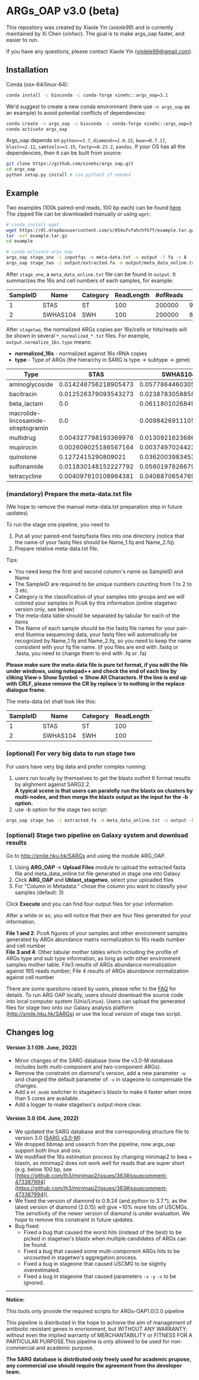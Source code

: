 # ARGs_OAP v3.0 (beta)
This repository was created by Xiaole Yin (_xiaole99_) and is currently maintained by Xi Chen (_xinhec_). The goal is to make args_oap faster, and easier to run. 

If you have any questions, please contact Xiaole Yin ([yinlele99@gmail.com](yinlele99@gmail.com)).

## Installation
Conda (osx-64/linux-64):
```bash
conda install -c bioconda -c conda-forge xinehc::args_oap=3.1
```

We'd suggest to create a new conda environment (here use `-n args_oap` as an example) to avoid potential conflicts of dependencies:
```bash
conda create -n args_oap -c bioconda -c conda-forge xinehc::args_oap=3.1
conda activate args_oap
```

Args_oap depends on `python>=3.7`, `diamond>=2.0.15`, `bwa>=0.7.17`, `blast>=2.12`, `samtools>=1.15`, `fastp>=0.23.2`, `pandas`. If your OS has all the dependencies, then it can be built from source:
```bash
git clone https://github.com/xinehc/args_oap.git
cd args_oap
python setup.py install # use python3 if needed
```

## Example
Two examples (100k paired-end reads, 100 bp each) can be found [here](https://dl.dropboxusercontent.com/s/054ufvfahchfk7f/example.tar.gz). The zipped file can be downloaded manually or using `wget`:

```bash
# conda install wget
wget https://dl.dropboxusercontent.com/s/054ufvfahchfk7f/example.tar.gz
tar -xvf example.tar.gz
cd example

# conda activate args_oap
args_oap stage_one -i inputfqs -m meta-data.txt -o output -f fa -n 8
args_oap stage_two -i output/extracted.fa -m output/meta_data_online.txt -o output/output -n 8
```

After `stage_one`, a `meta_data_online.txt` file can be found in `output`. It summarizes the 16s and cell numbers of each samples, for example:

| SampleID | Name     | Category | ReadLength | #ofReads | #of16Sreads      | CellNumber       |
|----------|----------|----------|------------|----------|------------------|------------------|
| 1        | STAS     | ST       | 100        | 200000   | 9.35754189944134 | 2.82910169634418 |
| 2        | SWHAS104 | SWH      | 100        | 200000   | 8.5195530726257  | 3.16376328499407 |

After `stagetwo`, the normalized ARGs copies per 16s/cells or hits/reads will be shown in several `*_normalized_*.txt` files. For example, `output.normalize_16s.type` means:
+ **normalized_16s** - normalized against 16s rRNA copies
+ **type** - Type of ARGs (the hierarchy in SARG is type -> subtype -> gene)

| Type                                | STAS                 | SWHAS104              |
|-------------------------------------|----------------------|-----------------------|
| aminoglycoside                      | 0.014248756218905473 | 0.05778644603054001   |
| bacitracin                          | 0.012526379093543273 | 0.02387830588588363   |
| beta_lactam                         | 0.0                  | 0.06118010268499747   |
| macrolide-lincosamide-streptogramin | 0.0                  | 0.009842691110578379  |
| multidrug                           | 0.004327798193369976 | 0.013092162368663536  |
| mupirocin                           | 0.002609025186567164 | 0.0037497024423531647 |
| quinolone                           | 0.1272415290809021   | 0.036200398345334756  |
| sulfonamide                         | 0.011830148152227792 | 0.056019782667944225  |
| tetracycline                        | 0.004097610108964381 | 0.04088706547697995   |

###  (mandatory) Prepare the meta-data.txt file
(We hope to remove the manual meta-data.txt preparation step in future updates)

To run the stage one pipeline, you need to 
1. Put all your paired-end fastq/fasta files into one directory (notice that the name of your fastq files should be Name_1.fq and Name_2.fq).  
2. Prepare relative meta-data.txt file.  

Tips:     
* You need keep the first and second column's name as SampleID and Name  
* The SampleID are required to be unique numbers counting from 1 to 2 to 3 etc.  
* Category is the classification of your samples into groups and we will colored your samples in PcoA by this information (online stagetwo version only, see below)
* The meta-data table should be separated by tabular for each of the items   
* The Name of each sample should be the fastq file names for your pair-end Illumina sequencing data, your fastq files will automatically be recognized by Name_1.fq and Name_2.fq, so you need to keep the name consistent with your fq file name. (if you files are end with .fastq or .fasta, you need to change them to end with .fq or .fa)  
   
**Please make sure the meta-data file is pure txt format, if you edit the file under windows, using notepad++ and check the end of each line by cliking View-> Show Symbol -> Show All Characters. If the line is end up with CRLF, please remove the CR by replace \r to nothing in the replace dialogue frame.**

The meta-data.txt shall look like this:

SampleID | Name | Category |ReadLength  
---------|------|-------|----  
 1       | STAS | ST       |100  
 2       | SWHAS104 | SWH  |100  

### (optional) For very big data to run stage two  
For users have very big data and prefer complex running:  
1. users run locally by themselves to get the blastx outfmt 6 format resutls by alighment against SARG2.2.  
**A typical scene is that users can paralelly run the blastx on clusters by multi-nodes, and then merge the blastx output as the input for the -b option.**  
2. use -b option for the stage two script:   

```bash
args_oap stage_two -i extracted.fa -m meta_data_online.txt -o output -b merge_blastx.out.txt  
```

### (optional) Stage two pipeline on Galaxy system and download results  
Go to http://smile.hku.hk/SARGs  and using the module ARG_OAP.    
  
1. Using **ARG_OAP** -> **Upload Files** module to upload the extracted fasta file and meta_data_online.txt file generated in stage one into Galaxy    
2. Click **ARG_OAP** and **Ublast_stagetwo**, select your uploaded files    
3. For \"Column in Metadata:\" chose the column you want to classify your samples (default: 3)  
  
Click **Execute** and you can find four output files for your information  
  
After a while or so, you will notice that their are four files generated for your information.    
   
**File 1 and 2**: PcoA figures of your samples and other environment samples generated by ARGs abundance matrix normalization to 16s reads number and cell number    
**File 3 and 4**: Other tabular mother tables which including the profile of ARGs type and sub type information, as long as with other environment samples mother table. File3 results of ARGs abundance normalization against 16S reads number; File 4 results of ARGs abundance normalization against cell number  
  
There are some questions raised by users, please refer to the [FAQ](https://github.com/biofuture/Ublastx_stageone/wiki/FAQ) for details. To run ARG OAP locally, users should download the source code into local computer system (Unix/Linux). Users can upload the generated files for stage two onto our Galaxy analysis platform (http://smile.hku.hk/SARGs) or use the local version of stage two script.   


## Changes log
#### Version 3.1 (09. June, 2022)
+ Minor changes of the SARG database (now the v3.0-M database includes both multi-component and two-component ARGs).
+ Remove the constraint on diamond's version, add a new parameter `-w` and changed the default parameter of `-v` in stageone to compensate the changes.
+ Add a `mt_mode` switcher in stagetwo's blastx to make it faster when more than 5 cores are available.
+ Add a logger to make stagetwo's output more clear.

#### Version 3.0 (04. June, 2022)
+ We updated the SARG database and the corresponding structure file to version 3.0 ([SARG v3.0-M](https://smile.hku.hk/pipeline/#/Indexing/download)) .
+ We dropped bbmap and usearch from the pipeline, now args_oap support both linux and osx.
+ We modified the 16s estimation process by changing minimap2 to bwa + blastn, as minimap2 does not work well for reads that are super short (e.g. below 100 bp, see [https://github.com/lh3/minimap2/issues/363#issuecomment-473387994](https://github.com/lh3/minimap2/issues/363#issuecomment-473387994)).
+ We fixed the version of diamond to 0.9.24 (and python to 3.7.\*), as the latest version of diamond (2.0.15) will give ~10% more hits of USCMGs. The sensitivity of the newer version of diamond is under evaluation. We hope to remove this constraint in future updates.
+ Bug fixed:
    + Fixed a bug that caused the worst hits (instead of the best) to be picked in stagetwo's blastx when multiple candidates of ARGs can be found.
    + Fixed a bug that caused some multi-component ARGs hits to be uncounted in stagetwo's aggregation process.
    + Fixed a bug in stageone that caused USCMG to be slightly overestimated.
    + Fixed a bug in stageone that caused parameters `-x` `-y` `-v` to be ignored.

---    
**Notice:**  
  
This tools only provide the required scripts for ARGs-OAP1.0/2.0 pipeline  
  
This pipeline is distributed in the hope to achieve the aim of management of antibiotic resistant genes in envrionment, but WITHOUT ANY WARRANTY; without even the implied warranty of MERCHANTABILITY or FITNESS FOR A PARTICULAR PURPOSE.This pipeline is only allowed to be used for non-commercial and academic purpose.  
  
**The SARG database is distributed only freely used for academic prupose, any commercial use should require the agreement from the developer team.**   
